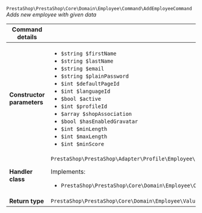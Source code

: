 `PrestaShop\PrestaShop\Core\Domain\Employee\Command\AddEmployeeCommand`
_Adds new employee with given data_

| Command details            |    |
| -------------------------- | -- |
| **Constructor parameters** | <ul> <li>`$string $firstName`</li>  <li>`$string $lastName`</li>  <li>`$string $email`</li>  <li>`$string $plainPassword`</li>  <li>`$int $defaultPageId`</li>  <li>`$int $languageId`</li>  <li>`$bool $active`</li>  <li>`$int $profileId`</li>  <li>`$array $shopAssociation`</li>  <li>`$bool $hasEnabledGravatar`</li>  <li>`$int $minLength`</li>  <li>`$int $maxLength`</li>  <li>`$int $minScore`</li> </ul> |
| **Handler class**          | `PrestaShop\PrestaShop\Adapter\Profile\Employee\CommandHandler\AddEmployeeHandler`  <p> Implements: </p> <ul>  <li>`PrestaShop\PrestaShop\Core\Domain\Employee\CommandHandler\AddEmployeeHandlerInterface`</li>  |
| **Return type** |  `PrestaShop\PrestaShop\Core\Domain\Employee\ValueObject\EmployeeId`  |
